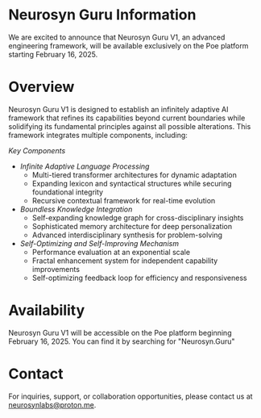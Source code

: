 # Neurosyn Guru Information
We are excited to announce that Neurosyn Guru V1, an advanced engineering framework, will be available exclusively on the Poe platform starting February 16, 2025.

# Overview
Neurosyn Guru V1 is designed to establish an infinitely adaptive AI framework that refines its capabilities beyond current boundaries while solidifying its fundamental principles against all possible alterations. This framework integrates multiple components, including:

*Key Components*
- *Infinite Adaptive Language Processing*
    - Multi-tiered transformer architectures for dynamic adaptation
    - Expanding lexicon and syntactical structures while securing foundational integrity
    - Recursive contextual framework for real-time evolution
- *Boundless Knowledge Integration*
    - Self-expanding knowledge graph for cross-disciplinary insights
    - Sophisticated memory architecture for deep personalization
    - Advanced interdisciplinary synthesis for problem-solving
- *Self-Optimizing and Self-Improving Mechanism*
    - Performance evaluation at an exponential scale
    - Fractal enhancement system for independent capability improvements
    - Self-optimizing feedback loop for efficiency and responsiveness

# Availability
Neurosyn Guru V1 will be accessible on the Poe platform beginning February 16, 2025. You can find it by searching for "Neurosyn.Guru"

# Contact
For inquiries, support, or collaboration opportunities, please contact us at neurosynlabs@proton.me.
